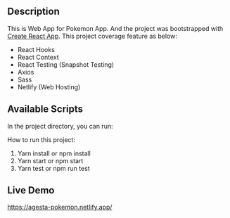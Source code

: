 ## Description
This is Web App for Pokemon App.
And the project was bootstrapped with [Create React App](https://github.com/facebook/create-react-app).
This project coverage feature as below:
- React Hooks
- React Context
- React Testing (Snapshot Testing)
- Axios
- Sass
- Netlify (Web Hosting)

## Available Scripts
In the project directory, you can run:

How to run this project:
1. Yarn install or npm install
2. Yarn start or npm start
3. Yarn test or npm run test

## Live Demo
https://agesta-pokemon.netlify.app/

